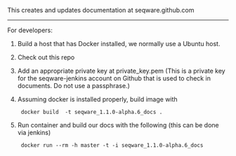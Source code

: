 This creates and updates documentation at seqware.github.com 

---------------------------------------------------------------

For developers:

1. Build a host that has Docker installed, we normally use a Ubuntu host. 
2. Check out this repo 
3. Add an appropriate private key at private\_key.pem (This is a private key for the seqware-jenkins account on Github that is used to check in documents. Do not use a passphrase.)

4. Assuming docker is installed properly, build image with 

        docker build  -t seqware_1.1.0-alpha.6_docs .

5. Run container and build our docs with the following (this can be done via jenkins)
 
        docker run --rm -h master -t -i seqware_1.1.0-alpha.6_docs

